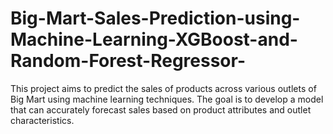 # Big-Mart-Sales-Prediction-using-Machine-Learning-XGBoost-and-Random-Forest-Regressor-
This project aims to predict the sales of products across various outlets of Big Mart using machine learning techniques. The goal is to develop a model that can accurately forecast sales based on product attributes and outlet characteristics.
